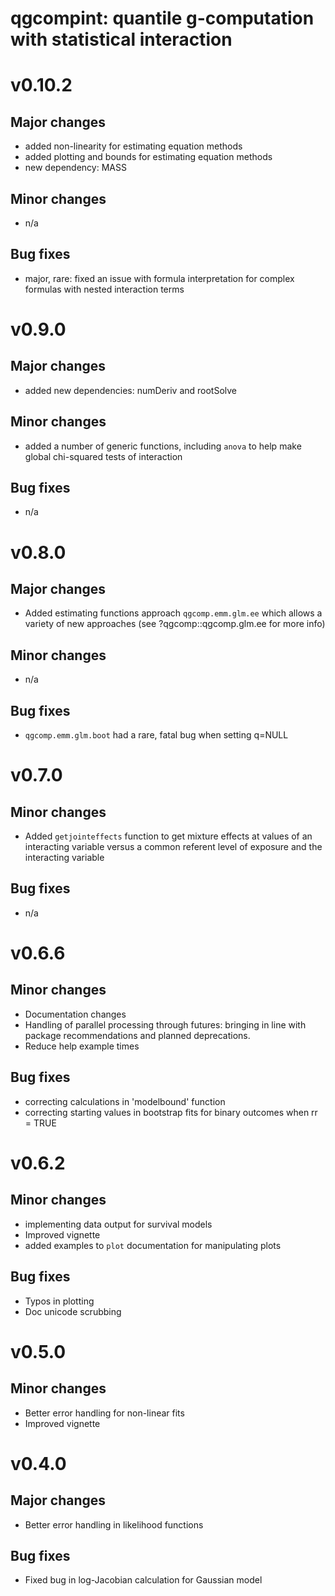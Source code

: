 
# qgcompint: quantile g-computation with statistical interaction

# v0.10.2
## Major changes
- added non-linearity for estimating equation methods
- added plotting and bounds for estimating equation methods
- new dependency: MASS

## Minor changes
- n/a

## Bug fixes
- major, rare: fixed an issue with formula interpretation for complex formulas with nested interaction terms


# v0.9.0
## Major changes
- added new dependencies: numDeriv and rootSolve


## Minor changes
- added a number of generic functions, including `anova` to help make global chi-squared tests of interaction

## Bug fixes
- n/a


# v0.8.0
## Major changes
- Added estimating functions approach `qgcomp.emm.glm.ee` which allows a variety of new approaches (see ?qgcomp::qgcomp.glm.ee for more info)

## Minor changes
- n/a

## Bug fixes
- `qgcomp.emm.glm.boot` had a rare, fatal bug when setting q=NULL


# v0.7.0
## Minor changes
- Added `getjointeffects` function to get mixture effects at values of an interacting variable versus a common referent level of exposure and the interacting variable

## Bug fixes
- n/a

# v0.6.6
## Minor changes
- Documentation changes
- Handling of parallel processing through futures: bringing in line with package recommendations and planned deprecations.
- Reduce help example times

## Bug fixes
- correcting calculations in 'modelbound' function
- correcting starting values in bootstrap fits for binary outcomes when rr = TRUE


# v0.6.2
## Minor changes
- implementing data output for survival models
- Improved vignette
- added examples to `plot` documentation for manipulating plots

## Bug fixes
- Typos in plotting
- Doc unicode scrubbing

# v0.5.0
## Minor changes
- Better error handling for non-linear fits
- Improved vignette


# v0.4.0
## Major changes
- Better error handling in likelihood functions

## Bug fixes
- Fixed bug in log-Jacobian calculation for Gaussian model
